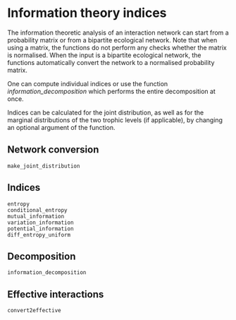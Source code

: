 # Information theory indices

The information theoretic analysis of an interaction network can start from a probability
matrix or from a bipartite ecological network. Note that when using a matrix,
the functions do not perform any checks whether the matrix is normalised.
When the input is a bipartite ecological network, the functions automatically convert
the network to a normalised probability matrix.

One can compute individual indices or use the function *information_decomposition*
which performs the entire decomposition at once.

Indices can be calculated for the joint distribution, as well as for the marginal
distributions of the two trophic levels (if applicable), by changing an optional argument of the function.

## Network conversion

```@docs
make_joint_distribution
```

## Indices

```@docs
entropy
conditional_entropy
mutual_information
variation_information
potential_information
diff_entropy_uniform
```

## Decomposition

```@docs
information_decomposition
```

## Effective interactions

```@docs
convert2effective
```

